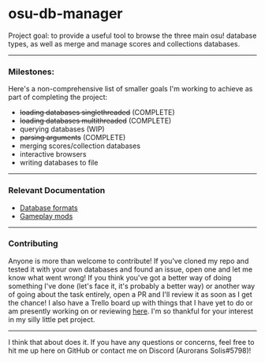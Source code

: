 # osu-db-manager
Project goal: to provide a useful tool to browse the three main osu! database types, as well as merge and manage scores
and collections databases.

---
### Milestones:
Here's a non-comprehensive list of smaller goals I'm working to achieve as part of completing the project:
- ~~loading databases singlethreaded~~ (COMPLETE)
- ~~loading databases multithreaded~~ (COMPLETE)
- querying databases (WIP)
- ~~parsing arguments~~ (COMPLETE)
- merging scores/collection databases
- interactive browsers
- writing databases to file

---
### Relevant Documentation
- [Database formats](https://osu.ppy.sh/help/wiki/osu!_File_Formats/Db_(file_format))
- [Gameplay mods](https://github.com/ppy/osu-api/wiki#mods)

---
### Contributing
Anyone is more than welcome to contribute! If you've cloned my repo and tested it with your own databases and found an
issue, open one and let me know what went wrong! If you think you've got a better way of doing something I've done 
(let's face it, it's probably a better way) or another way of going about the task entirely, open a PR and I'll review
it as soon as I get the chance! I also have a Trello board up with things that I have yet to do or am presently working
on or reviewing [here](https://trello.com/b/ETQyyesX/osu-db-manager). I'm so thankful for your interest in my silly little pet project.

---


I think that about does it. If you have any questions or concerns, feel free to hit me up here on GitHub or contact me
on Discord (Aurorans Solis#5798)!